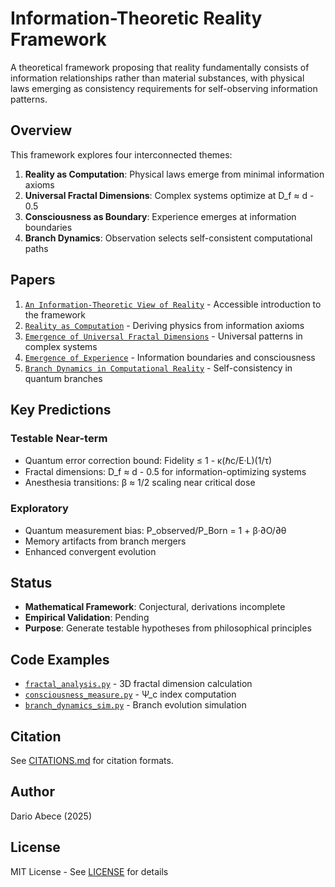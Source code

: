 # Information-Theoretic Reality Framework

A theoretical framework proposing that reality fundamentally consists of information relationships rather than material substances, with physical laws emerging as consistency requirements for self-observing information patterns.

## Overview

This framework explores four interconnected themes:

1. **Reality as Computation**: Physical laws emerge from minimal information axioms
2. **Universal Fractal Dimensions**: Complex systems optimize at D_f ≈ d - 0.5
3. **Consciousness as Boundary**: Experience emerges at information boundaries
4. **Branch Dynamics**: Observation selects self-consistent computational paths

## Papers

1. [`An Information-Theoretic View of Reality`](papers/1.%20An%20Information-Theoretic%20View%20of%20Reality.md) - Accessible introduction to the framework
2. [`Reality as Computation`](papers/2.%20Reality%20as%20Computation.md) - Deriving physics from information axioms
3. [`Emergence of Universal Fractal Dimensions`](papers/3.%20Emergence%20of%20Universal%20Fractal%20Dimensions.md) - Universal patterns in complex systems
4. [`Emergence of Experience`](papers/4.%20Emergence%20of%20Experience.md) - Information boundaries and consciousness
5. [`Branch Dynamics in Computational Reality`](papers/5.%20Branch%20Dynamics%20in%20Computational%20Reality.md) - Self-consistency in quantum branches

## Key Predictions

### Testable Near-term
- Quantum error correction bound: Fidelity ≤ 1 - κ(ℏc/E·L)(1/τ)
- Fractal dimensions: D_f ≈ d - 0.5 for information-optimizing systems
- Anesthesia transitions: β ≈ 1/2 scaling near critical dose

### Exploratory
- Quantum measurement bias: P_observed/P_Born = 1 + β·∂O/∂θ
- Memory artifacts from branch mergers
- Enhanced convergent evolution

## Status

- **Mathematical Framework**: Conjectural, derivations incomplete
- **Empirical Validation**: Pending
- **Purpose**: Generate testable hypotheses from philosophical principles

## Code Examples

- [`fractal_analysis.py`](code/fractal_analysis.py) - 3D fractal dimension calculation
- [`consciousness_measure.py`](code/consciousness_measure.py) - Ψ_c index computation
- [`branch_dynamics_sim.py`](code/branch_dynamics_sim.py) - Branch evolution simulation

## Citation

See [CITATIONS.md](CITATIONS.md) for citation formats.

## Author

Dario Abece (2025)

## License

MIT License - See [LICENSE](LICENSE) for details
